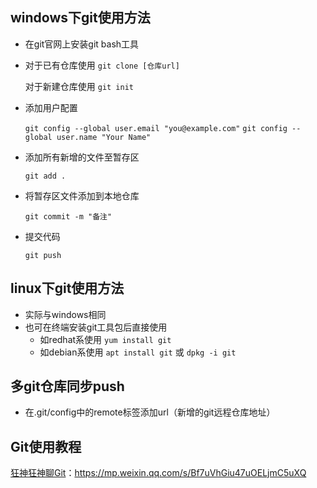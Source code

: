 ## windows下git使用方法

- 在git官网上安装git bash工具

- 对于已有仓库使用 `git clone [仓库url]`

  对于新建仓库使用 `git init`

- 添加用户配置

  `git config --global user.email "you@example.com"`
  `git config --global user.name "Your Name"`

- 添加所有新增的文件至暂存区

  `git add .`

- 将暂存区文件添加到本地仓库

  `git commit -m "备注"`

- 提交代码

  `git push`
  
## linux下git使用方法
- 实际与windows相同
- 也可在终端安装git工具包后直接使用
  - 如redhat系使用 `yum install git`
  - 如debian系使用 `apt install git` 或 `dpkg -i git`


## 多git仓库同步push
- 在.git/config中的remote标签添加url（新增的git远程仓库地址）

## Git使用教程

[狂神狂神聊Git](https://mp.weixin.qq.com/s/Bf7uVhGiu47uOELjmC5uXQ)：https://mp.weixin.qq.com/s/Bf7uVhGiu47uOELjmC5uXQ